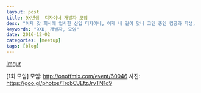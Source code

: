 ```yaml
---
layout: post
title: 9X년생  디자이너 개발자 모임
desc: "이제 갓 회사에 입사한 신입 디자이너, 이게 내 길이 맞나 고민 중인 컴공과 학생, 혹은 이미 현업에서 열심히 달리고 있는 개발자. 험난한 IT 업계에서 9x년생들이 살아남는 이야기를 공유합시다. 나와 같은 직군인 또래의 이야기를 듣고, 새로운 영감과 자극을 받았으면 합니다. 또한 디자인/IT업계에서 중요한 ‘커뮤니티 활동’에 한 발자욱 더 다가가는 계기가 되었으면 합니다."
keywords: "9XD, 개발자, 모임"
date: 2016-12-02
categories: [meetup]
tags: [blog]
---
```



[Imgur](http://i.imgur.com/SprjBru.gifv)


[1회 모임]
모임: http://onoffmix.com/event/60046
사진: https://goo.gl/photos/TrobCJEfzJrvTN1d9
 
